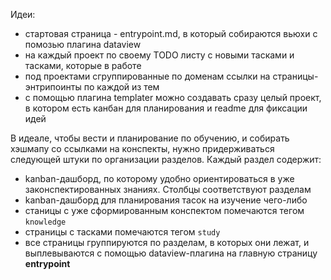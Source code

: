 Идеи:
- стартовая страница - entrypoint.md, в который собираются вьюхи с помозью плагина dataview
- на каждый проект по своему TODO листу с новыми тасками и тасками, которые в работе
- под проектами сгруппированные по доменам ссылки на страницы-энтрипоинты по каждой из тем
- c помощью плагина templater можно создавать сразу целый проект, в котором есть канбан для планирования и readme для фиксации идей

В идеале, чтобы вести и планирование по обучению, и собирать хэшмапу со ссылками на конспекты, нужно придерживаться следующей штуки по организации разделов.
Каждый раздел содержит:
- kanban-дашборд, по которому удобно ориентироваться в уже законспектированных знаниях. Столбцы соответствуют разделам
- kanban-дашборд для планирования тасок на изучение чего-либо
- станицы с уже сформированным конспектом помечаются тегом `knowledge`
- страницы с тасками помечаются тегом `study`
- все страницы группируются по разделам, в которых они лежат, и выплевываются с помощью dataview-плагина на главную страницу **entrypoint**
